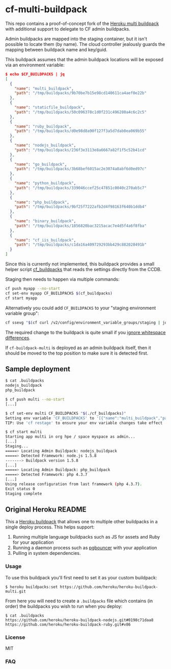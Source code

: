 # cf-multi-buildpack #

This repo contains a proof-of-concept fork of the [Heroku multi buildpack](https://github.com/heroku/heroku-buildpack-multi) with additional support to delegate to CF admin buildpacks.

Admin buildpacks are mapped into the staging container, but it isn't possible to locate them (by name). The cloud controller jealously guards the mapping between buildpack name and key/guid.

This buildpack assumes that the admin buildpack locations will be exposed via an environment variable:

```json
$ echo $CF_BUILDPACKS | jq
[
  {
    "name": "multi_buildpack",
    "path": "/tmp/buildpacks/9b70be7b15e98cd140611ca4aef0e22b"
  },
  {
    "name": "staticfile_buildpack",
    "path": "/tmp/buildpacks/50c096378c1d0f231c496280a4c6c2c5"
  },
  {
    "name": "ruby_buildpack",
    "path": "/tmp/buildpacks/d0e98d8a90f127f3a5d7dab0ea069b55"
  },
  {
    "name": "nodejs_buildpack",
    "path": "/tmp/buildpacks/236f3e3113e8a6667a82f1f5c52b41cd"
  },
  {
    "name": "go_buildpack",
    "path": "/tmp/buildpacks/3b68bef6015ac2e3074a8abf6d0ed97c"
  },
  {
    "name": "python_buildpack",
    "path": "/tmp/buildpacks/339046ccef25c47851c0040c270ab5c7"
  },
  {
    "name": "php_buildpack",
    "path": "/tmp/buildpacks/9bf25f7222afb2d4f98163f640b1ddb4"
  },
  {
    "name": "binary_buildpack",
    "path": "/tmp/buildpacks/1856820bac3215acac7e4d5f4a6f8fba"
  },
  {
    "name": "cf_iis_buildpack",
    "path": "/tmp/buildpacks/c1da16a409729293bb429c882028491b"
  }
]
```

Since this is currently not implemented, this buildpack provides a small helper script [cf_buildpacks](https://github.com/jandubois/cf-buildpack-multi/blob/master/cf_buildpacks) that reads the settings directly from the CCDB.

Staging then needs to happen via multiple commands:

```bash
cf push myapp --no-start
cf set-env myapp CF_BUILDPACKS $(cf_buildpacks)
cf start myapp
```

Alternatively you could add `CF_BUILDPACKS` to your "staging environment variable group":

```bash
cf ssevg "$(cf curl /v2/config/environment_variable_groups/staging | jq '.CF_BUILDPACKS = $bp' --arg bp $(./cf_buildpacks))"
```

The required change to the buildpack is quite small if you [ignore whitespace differences](https://github.com/jandubois/cf-buildpack-multi/commit/d24dbc0?w=1).

If `cf-buildpack-multi` is deployed as an admin buildpack itself, then it should be moved to the top position to make sure it is detected first.

## Sample deployment ##

```bash
$ cat .buildpacks
nodejs_buildpack
php_buildpack

$ cf push multi --no-start
[...]

$ cf set-env multi CF_BUILDPACKS "$(./cf_buildpacks)"
Setting env variable 'CF_BUILDPACKS' to '[{"name":"multi_buildpack","path":"/tmp/buildpacks/9b70be7b15e98cd140611ca4aef0e22b"},{"name":"staticfile_buildpack","path":"/tmp/buildpacks/50c096378c1d0f231c496280a4c6c2c5"},{"name":"ruby_buildpack","path":"/tmp/buildpacks/d0e98d8a90f127f3a5d7dab0ea069b55"},{"name":"nodejs_buildpack","path":"/tmp/buildpacks/236f3e3113e8a6667a82f1f5c52b41cd"},{"name":"go_buildpack","path":"/tmp/buildpacks/3b68bef6015ac2e3074a8abf6d0ed97c"},{"name":"python_buildpack","path":"/tmp/buildpacks/339046ccef25c47851c0040c270ab5c7"},{"name":"php_buildpack","path":"/tmp/buildpacks/9bf25f7222afb2d4f98163f640b1ddb4"},{"name":"binary_buildpack","path":"/tmp/buildpacks/1856820bac3215acac7e4d5f4a6f8fba"},{"name":"cf_iis_buildpack","path":"/tmp/buildpacks/c1da16a409729293bb429c882028491b"}]' for app multi in org hpe / space myspace as admin...OK
TIP: Use 'cf restage' to ensure your env variable changes take effect

$ cf start multi
Starting app multi in org hpe / space myspace as admin...
[...]
Staging...
=====> Locating Admin Buildpack: nodejs_buildpack
=====> Detected Framework: node.js 1.5.8
-------> Buildpack version 1.5.8
[...]
=====> Locating Admin Buildpack: php_buildpack
=====> Detected Framework: php 4.3.7
[...]
Using release configuration from last framework (php 4.3.7).
Exit status 0
Staging complete
```

## Original Heroku README ##

This a [Heroku buildpack](http://devcenter.heroku.com/articles/buildpacks) that
allows one to multiple other buildpacks in a single deploy process. This helps support:

1. Running multiple language buildpacks such as JS for assets and Ruby for your application
2. Running a daemon process such as [pgbouncer](https://github.com/heroku/heroku-buildpack-pgbouncer) with your application
3. Pulling in system dependencies.

### Usage ###

To use this buildpack you'll first need to set it as your custom buildpack:

    $ heroku buildpacks:set https://github.com/heroku/heroku-buildpack-multi.git

From here you will need to create a `.buildpacks` file which contains (in order) the buildpacks you wish to run when you deploy:

    $ cat .buildpacks
    https://github.com/heroku/heroku-buildpack-nodejs.git#0198c71daa8
    https://github.com/heroku/heroku-buildpack-ruby.git#v86

### License ###

MIT

### FAQ ###

